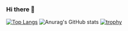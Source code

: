 ### Hi there 👋

<!--
**nelsongei/nelsongei** is a ✨ _special_ ✨ repository because its `README.md` (this file) appears on your GitHub profile.

Here are some ideas to get you started:

- 🔭 I’m currently working on ...
- 🌱 I’m currently learning ...
- 👯 I’m looking to collaborate on ...
- 🤔 I’m looking for help with ...
- 💬 Ask me about ...
- 📫 How to reach me: ...
- 😄 Pronouns: ...
- ⚡ Fun fact: ...
-->
[![Top Langs](https://github-readme-stats.vercel.app/api/top-langs/?username=nelsongei)](https://github.com/anuraghazra/github-readme-stats)
![Anurag's GitHub stats](https://github-readme-stats.vercel.app/api?username=nelsongei&show_icons=true&theme=radical)
[![trophy](https://github-profile-trophy.vercel.app/?nelsongei=ryo-ma)](https://github.com/ryo-ma/github-profile-trophy)
